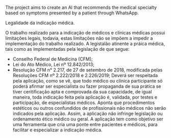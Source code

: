 The project aims to create an AI that recommends the medical specialty based on symptoms presented by a patient through WhatsApp.

Legalidade da indicação médica.

O trabalho realizado para a indicação de médicos e clínicas médicas possui limitações legais, todavia, estas limitações não se impõem a impedir a implementação do trabalho realizado.
A legistalão atinente a práica médica, tais como as implementadas pela legislação de que segue:
- Conselho Federal de Medicina (CFM);
- Lei do Ato Médico, Lei nº 12.842/2013;
- Resolução CFM n° 2.217, de 27 de setembro de 2018, modificada pelas Resoluções CFM nº 2.222/2018 e 2.226/2019;
Deverá ser respeitada pela aplicação, como se vê, que todo médico ou clínica participante só poderá afirmar ser especialista ou fazer propaganda de sua prática se tiver ceritificação apta e comprovada da sua capacidade,
de igual maneira, toda indicação feita pela aplicação é, validada, por testes e participação, de especialistas médicos. Aponta que procedimentos estéticos ou outros confundidos de profissionais não médicos não serão
indicados pela aplicação.
Assim, a aplicação não infringe legislação ou ordenamento ético médico ou geral.
A aplicação tem como objetivo ser uma ferramenta que cria uma ponte entre pacientes e médicos, para facilitar e especializar a indicação médica.
